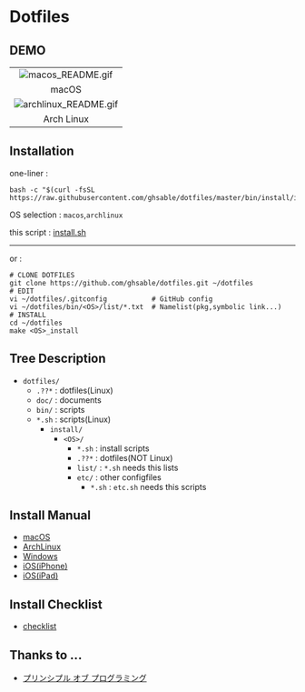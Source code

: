 # Dotfiles
  
## DEMO
<table style="table-layout:fixed;" width="100%">
  <tbody align="center">
    <tr>
      <td><img src="https://github.com/ghsable/dotfiles/blob/master/bin/install/macos/README.gif" alt="macos_README.gif"></td>
    </tr>
    <tr>
      <td>macOS</td>
    </tr>
    <tr>
      <td><img src="https://github.com/ghsable/dotfiles/blob/master/bin/install/archlinux/etc/wallpaper/01.png" alt="archlinux_README.gif"></td>
    </tr>
    <tr>
      <td>Arch Linux</td>
    </tr>
  </tbody>
</table>

## Installation
one-liner : 

    bash -c "$(curl -fsSL https://raw.githubusercontent.com/ghsable/dotfiles/master/bin/install/install.sh)"

OS selection :
`macos`,`archlinux`

this script : 
[install.sh](https://github.com/ghsable/dotfiles/blob/master/bin/install/install.sh)

- - -
or : 

    # CLONE DOTFILES
    git clone https://github.com/ghsable/dotfiles.git ~/dotfiles
    # EDIT
    vi ~/dotfiles/.gitconfig           # GitHub config
    vi ~/dotfiles/bin/<OS>/list/*.txt  # Namelist(pkg,symbolic link...)
    # INSTALL
    cd ~/dotfiles
    make <OS>_install

## Tree Description
* `dotfiles/`
    * `.??*` : dotfiles(Linux)
    * `doc/` : documents
    * `bin/` : scripts
    * `*.sh` : scripts(Linux)
        * `install/`
            * `<OS>/`
                * `*.sh` : install scripts
                * `.??*` : dotfiles(NOT Linux)
                * `list/` : `*.sh` needs this lists
                * `etc/` : other configfiles
                    * `*.sh` : `etc.sh` needs this scripts

## Install Manual
* [macOS](https://github.com/ghsable/dotfiles/blob/master/bin/install/macos/README.md)
* [ArchLinux](https://github.com/ghsable/dotfiles/blob/master/bin/install/archlinux/README.md)
* [Windows](https://github.com/ghsable/dotfiles/blob/master/bin/install/windows/README.md)
* [iOS(iPhone)](https://github.com/ghsable/dotfiles/blob/master/bin/install/ios/iPhone/README.md)
* [iOS(iPad)](https://github.com/ghsable/dotfiles/blob/master/bin/install/ios/iPad/README.md)

## Install Checklist
* [checklist](https://github.com/ghsable/dotfiles/blob/master/bin/install/all/checklist.md)

## Thanks to ...
* [プリンシプル オブ プログラミング](http://www.shuwasystem.co.jp/products/7980html/4614.html)
